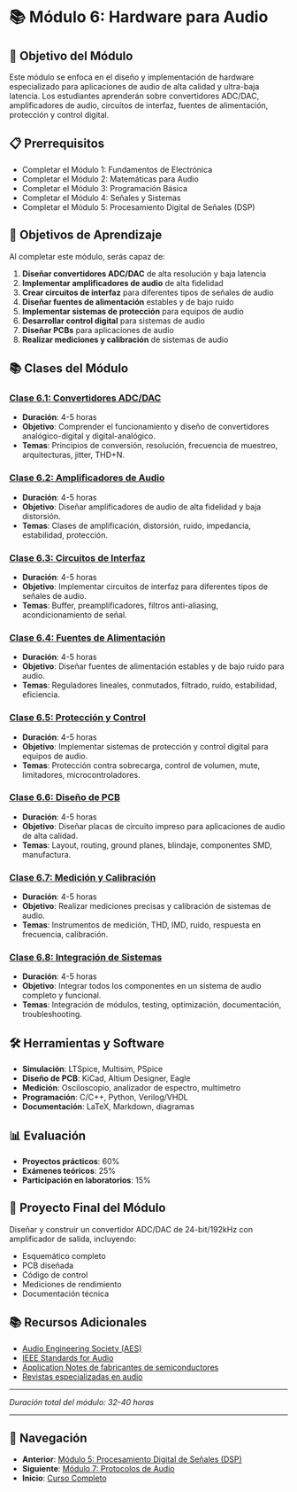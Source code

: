 # 📚 Módulo 6: Hardware para Audio

## 🎯 Objetivo del Módulo

Este módulo se enfoca en el diseño y implementación de hardware especializado para aplicaciones de audio de alta calidad y ultra-baja latencia. Los estudiantes aprenderán sobre convertidores ADC/DAC, amplificadores de audio, circuitos de interfaz, fuentes de alimentación, protección y control digital.

## 📋 Prerrequisitos

- Completar el Módulo 1: Fundamentos de Electrónica
- Completar el Módulo 2: Matemáticas para Audio
- Completar el Módulo 3: Programación Básica
- Completar el Módulo 4: Señales y Sistemas
- Completar el Módulo 5: Procesamiento Digital de Señales (DSP)

## 🎯 Objetivos de Aprendizaje

Al completar este módulo, serás capaz de:

1. **Diseñar convertidores ADC/DAC** de alta resolución y baja latencia
2. **Implementar amplificadores de audio** de alta fidelidad
3. **Crear circuitos de interfaz** para diferentes tipos de señales de audio
4. **Diseñar fuentes de alimentación** estables y de bajo ruido
5. **Implementar sistemas de protección** para equipos de audio
6. **Desarrollar control digital** para sistemas de audio
7. **Diseñar PCBs** para aplicaciones de audio
8. **Realizar mediciones y calibración** de sistemas de audio

## 📚 Clases del Módulo

### [Clase 6.1: Convertidores ADC/DAC](clase-6-1-convertidores-adc-dac.md)
- **Duración**: 4-5 horas
- **Objetivo**: Comprender el funcionamiento y diseño de convertidores analógico-digital y digital-analógico.
- **Temas**: Principios de conversión, resolución, frecuencia de muestreo, arquitecturas, jitter, THD+N.

### [Clase 6.2: Amplificadores de Audio](clase-6-2-amplificadores-audio.md)
- **Duración**: 4-5 horas
- **Objetivo**: Diseñar amplificadores de audio de alta fidelidad y baja distorsión.
- **Temas**: Clases de amplificación, distorsión, ruido, impedancia, estabilidad, protección.

### [Clase 6.3: Circuitos de Interfaz](clase-6-3-circuitos-interfaz.md)
- **Duración**: 4-5 horas
- **Objetivo**: Implementar circuitos de interfaz para diferentes tipos de señales de audio.
- **Temas**: Buffer, preamplificadores, filtros anti-aliasing, acondicionamiento de señal.

### [Clase 6.4: Fuentes de Alimentación](clase-6-4-fuentes-alimentacion.md)
- **Duración**: 4-5 horas
- **Objetivo**: Diseñar fuentes de alimentación estables y de bajo ruido para audio.
- **Temas**: Reguladores lineales, conmutados, filtrado, ruido, estabilidad, eficiencia.

### [Clase 6.5: Protección y Control](clase-6-5-proteccion-control.md)
- **Duración**: 4-5 horas
- **Objetivo**: Implementar sistemas de protección y control digital para equipos de audio.
- **Temas**: Protección contra sobrecarga, control de volumen, mute, limitadores, microcontroladores.

### [Clase 6.6: Diseño de PCB](clase-6-6-diseno-pcb.md)
- **Duración**: 4-5 horas
- **Objetivo**: Diseñar placas de circuito impreso para aplicaciones de audio de alta calidad.
- **Temas**: Layout, routing, ground planes, blindaje, componentes SMD, manufactura.

### [Clase 6.7: Medición y Calibración](clase-6-7-medicion-calibracion.md)
- **Duración**: 4-5 horas
- **Objetivo**: Realizar mediciones precisas y calibración de sistemas de audio.
- **Temas**: Instrumentos de medición, THD, IMD, ruido, respuesta en frecuencia, calibración.

### [Clase 6.8: Integración de Sistemas](clase-6-8-integracion-sistemas.md)
- **Duración**: 4-5 horas
- **Objetivo**: Integrar todos los componentes en un sistema de audio completo y funcional.
- **Temas**: Integración de módulos, testing, optimización, documentación, troubleshooting.

## 🛠️ Herramientas y Software

- **Simulación**: LTSpice, Multisim, PSpice
- **Diseño de PCB**: KiCad, Altium Designer, Eagle
- **Medición**: Osciloscopio, analizador de espectro, multímetro
- **Programación**: C/C++, Python, Verilog/VHDL
- **Documentación**: LaTeX, Markdown, diagramas

## 📊 Evaluación

- **Proyectos prácticos**: 60%
- **Exámenes teóricos**: 25%
- **Participación en laboratorios**: 15%

## 🎯 Proyecto Final del Módulo

Diseñar y construir un convertidor ADC/DAC de 24-bit/192kHz con amplificador de salida, incluyendo:
- Esquemático completo
- PCB diseñada
- Código de control
- Mediciones de rendimiento
- Documentación técnica

## 📚 Recursos Adicionales

- [Audio Engineering Society (AES)](https://www.aes.org/)
- [IEEE Standards for Audio](https://standards.ieee.org/)
- [Application Notes de fabricantes de semiconductores](https://www.analog.com/)
- [Revistas especializadas en audio](https://www.soundonsound.com/)

---

*Duración total del módulo: 32-40 horas*

---

## 🧭 Navegación

- **Anterior**: [Módulo 5: Procesamiento Digital de Señales (DSP)](../modulo-05-procesamiento-digital-senales/README.md)
- **Siguiente**: [Módulo 7: Protocolos de Audio](../modulo-07-protocolos-audio/README.md)
- **Inicio**: [Curso Completo](../README.md)